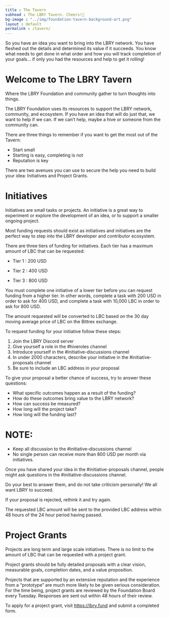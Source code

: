```yaml
---
title : The Tavern
subhead : The LBRY Tavern. Cheers!🍺
bg-image : "../img/foundation-tavern-background-art.png"
layout : default
permalink : /tavern/
---
```


So you have an idea you want to bring into the LBRY network. You have fleshed out the details and determined its value if it succeeds.
You know what needs to get done in what order and how you will track completion of your goals... if only you had the resources and help to
get it rolling!

# Welcome to The LBRY Tavern

Where the LBRY Foundation and community gather to turn thoughts into things.

The LBRY Foundation uses its resources to support the LBRY network, community, and ecosystem.
If you have an idea that will do just that, we want to help if we can. If we can’t help, maybe a hive or someone from the community can.

There are three things to remember if you want to get the most out of the Tavern:

- Start small
- Starting is easy, completing is not
- Reputation is key

There are two avenues you can use to secure the help you need to build your idea: Initiatives and Project Grants.

# Initiatives

Initiatives are small tasks or projects. An initiative is a great way to experiment or explore the development of an idea, or to support a smaller ongoing project.

Most funding requests should exist as initiatives and initiatives are the perfect way to step into the LBRY developer and contributor ecosystem.

There are three tiers of funding for initiatives. Each tier has a maximum amount of LBC that can be requested:

- Tier 1 : 200 USD

- Tier 2 : 400 USD

- Tier 3 : 800 USD

You must complete one initiative of a lower tier before you can request funding from a higher tier. In other words, complete a task with 200 USD in order to ask for 400 USD, and complete a task with 10,000 LBC in order to ask for 800 USD.

The amount requested will be converted to LBC based on the 30 day moving average price of LBC on the Bittrex exchange.

To request funding for your initiative follow these steps:

1. Join the LBRY Discord server
2. Give yourself a role in the #hiveroles channel
3. Introduce yourself in the #initiative-discussions channel
4. In under 2000 characters, describe your initiative in the #initiative-proposals channel
5. Be sure to include an LBC address in your proposal

To give your proposal a better chance of success, try to answer these questions:

- What specific outcomes happen as a result of the funding?
- How do these outcomes bring value to the LBRY network?
- How can success be measured?
- How long will the project take?
- How long will the funding last?

# NOTE:

- Keep all discussion to the #initiative-discussions channel
- No single person can receive more than 800 USD per month via initiatives.

Once you have shared your idea in the #initiative-proposals channel, people might ask questions in the #initiative-discussions channel.

Do your best to answer them, and do not take criticism personally! We all want LBRY to succeed.

If your proposal is rejected, rethink it and try again.

The requested LBC amount will be sent to the provided LBC address within 48 hours of the 24 hour period having passed.

# Project Grants

Projects are long term and large scale initiatives. There is no limit to the amount of LBC that can be requested with a project grant.

Project grants should be fully detailed proposals with a clear vision, measurable goals, completion dates, and a value proposition.

Projects that are supported by an extensive reputation and the experience from a “prototype” are much more likely to be given serious consideration. For the time being, project grants are reviewed by the Foundation Board every Tuesday. Responses are sent out within 48 hours of their review.

To apply for a project grant, visit https://lbry.fund and submit a completed form.
